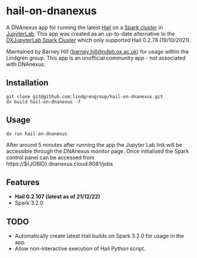 # hail-on-dnanexus

A DNAnexus app for running the latest [Hail](https://github.com/hail-is/hail) on a [Spark cluster](https://github.com/apache/spark) in [JupyterLab](https://github.com/jupyterlab/jupyterlab). This app was created as an up-to-date alternative to the [DXJupyterLab Spark Cluster](https://documentation.dnanexus.com/user/jupyter-notebooks/dxjupyterlab-spark-cluster) which only supported Hail 0.2.78 (19/10/2021).

Maintained by Barney Hill (barney.hill@ndph.ox.ac.uk) for usage within the Lindgren group. This app is an unofficial community app - not associated with DNAnexus.

## Installation
```
git clone git@github.com:lindgrengroup/hail-on-dnanexus.git
dx build hail-on-dnanexus -f
```

## Usage
```
dx run hail-on-dnanexus
```
After around 5 minutes after running the app the Jupyter Lab link will be accessible through the DNAnexus monitor page. Once initialised the Spark control panel can be accessed from https://${JOBID}.dnanexus.cloud:8081/jobs

## Features
- __Hail 0.2.107 (latest as of 21/12/22)__
- Spark 3.2.0

## TODO
- Automatically create latest Hail builds on Spark 3.2.0 for usage in the app.
- Allow non-interactive execution of Hail Python script.
